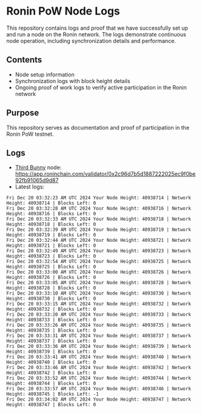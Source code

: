 # Ronin PoW Node Logs

This repository contains logs and proof that we have successfully set up and run a node on the Ronin network. The logs demonstrate continuous node operation, including synchronization details and performance.

## Contents

- Node setup information
- Synchronization logs with block height details
- Ongoing proof of work logs to verify active participation in the Ronin network

## Purpose

This repository serves as documentation and proof of participation in the Ronin PoW testnet.

## Logs

- [Third Bunny](https://thirdbunny.xyz/) node: https://app.roninchain.com/validator/0x2c96d7b5d1887222025ec9f0be92fb91065d9d87
- Latest logs:
```
Fri Dec 20 03:32:23 AM UTC 2024 Your Node Height: 40938714 | Network Height: 40938714 | Blocks Left: 0
Fri Dec 20 03:32:28 AM UTC 2024 Your Node Height: 40938716 | Network Height: 40938716 | Blocks Left: 0
Fri Dec 20 03:32:33 AM UTC 2024 Your Node Height: 40938718 | Network Height: 40938718 | Blocks Left: 0
Fri Dec 20 03:32:39 AM UTC 2024 Your Node Height: 40938719 | Network Height: 40938719 | Blocks Left: 0
Fri Dec 20 03:32:44 AM UTC 2024 Your Node Height: 40938721 | Network Height: 40938721 | Blocks Left: 0
Fri Dec 20 03:32:49 AM UTC 2024 Your Node Height: 40938723 | Network Height: 40938723 | Blocks Left: 0
Fri Dec 20 03:32:54 AM UTC 2024 Your Node Height: 40938725 | Network Height: 40938725 | Blocks Left: 0
Fri Dec 20 03:33:00 AM UTC 2024 Your Node Height: 40938726 | Network Height: 40938726 | Blocks Left: 0
Fri Dec 20 03:33:05 AM UTC 2024 Your Node Height: 40938728 | Network Height: 40938728 | Blocks Left: 0
Fri Dec 20 03:33:10 AM UTC 2024 Your Node Height: 40938730 | Network Height: 40938730 | Blocks Left: 0
Fri Dec 20 03:33:15 AM UTC 2024 Your Node Height: 40938732 | Network Height: 40938732 | Blocks Left: 0
Fri Dec 20 03:33:20 AM UTC 2024 Your Node Height: 40938733 | Network Height: 40938733 | Blocks Left: 0
Fri Dec 20 03:33:26 AM UTC 2024 Your Node Height: 40938735 | Network Height: 40938735 | Blocks Left: 0
Fri Dec 20 03:33:31 AM UTC 2024 Your Node Height: 40938737 | Network Height: 40938737 | Blocks Left: 0
Fri Dec 20 03:33:36 AM UTC 2024 Your Node Height: 40938739 | Network Height: 40938739 | Blocks Left: 0
Fri Dec 20 03:33:41 AM UTC 2024 Your Node Height: 40938740 | Network Height: 40938740 | Blocks Left: 0
Fri Dec 20 03:33:46 AM UTC 2024 Your Node Height: 40938742 | Network Height: 40938742 | Blocks Left: 0
Fri Dec 20 03:33:52 AM UTC 2024 Your Node Height: 40938744 | Network Height: 40938744 | Blocks Left: 0
Fri Dec 20 03:33:57 AM UTC 2024 Your Node Height: 40938746 | Network Height: 40938745 | Blocks Left: -1
Fri Dec 20 03:34:02 AM UTC 2024 Your Node Height: 40938747 | Network Height: 40938747 | Blocks Left: 0
```
